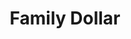 ---
title: "Family Dollar"
url: /battle-creek/family-dollar-capital-avenue-southwest/
shop: variety store
---